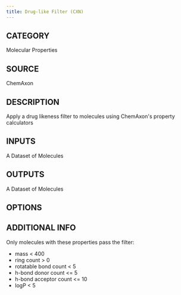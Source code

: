 ```yaml
---
title: Drug-like Filter (CXN)
---
```


## CATEGORY
Molecular Properties

## SOURCE
ChemAxon

## DESCRIPTION
Apply a drug likeness filter to molecules using ChemAxon's property calculators

## INPUTS
A Dataset of Molecules

## OUTPUTS
A Dataset of Molecules

## OPTIONS

## ADDITIONAL INFO

Only molecules with these properties pass the filter:

- mass < 400
- ring count > 0
- rotatable bond count < 5
- h-bond donor count <= 5
- h-bond acceptor count <= 10
- logP < 5

